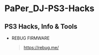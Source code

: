 # PaPer_DJ-PS3-Hacks

PS3 Hacks, Info & Tools
-------------------------------------------------------------

* REBUG FIRMWARE
  > https://rebug.me/

